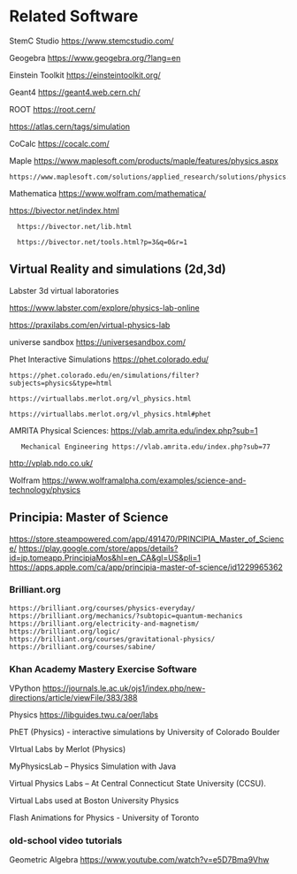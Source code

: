 # Related Software

StemC Studio https://www.stemcstudio.com/

Geogebra https://www.geogebra.org/?lang=en

Einstein Toolkit https://einsteintoolkit.org/

Geant4 https://geant4.web.cern.ch/

ROOT https://root.cern/

https://atlas.cern/tags/simulation


CoCalc https://cocalc.com/

Maple https://www.maplesoft.com/products/maple/features/physics.aspx

    https://www.maplesoft.com/solutions/applied_research/solutions/physics.aspx
    
Mathematica https://www.wolfram.com/mathematica/

https://bivector.net/index.html

      https://bivector.net/lib.html
      
      https://bivector.net/tools.html?p=3&q=0&r=1


## Virtual Reality and simulations (2d,3d)

Labster 3d virtual laboratories

https://www.labster.com/explore/physics-lab-online

https://praxilabs.com/en/virtual-physics-lab

universe sandbox https://universesandbox.com/


Phet Interactive Simulations https://phet.colorado.edu/

    https://phet.colorado.edu/en/simulations/filter?subjects=physics&type=html
    
    https://virtuallabs.merlot.org/vl_physics.html
    
    https://virtuallabs.merlot.org/vl_physics.html#phet
    
AMRITA Physical Sciences: https://vlab.amrita.edu/index.php?sub=1

       Mechanical Engineering https://vlab.amrita.edu/index.php?sub=77
       
http://vplab.ndo.co.uk/

Wolfram
https://www.wolframalpha.com/examples/science-and-technology/physics

## Principia: Master of Science
https://store.steampowered.com/app/491470/PRINCIPIA_Master_of_Science/
https://play.google.com/store/apps/details?id=jp.tomeapp.PrincipiaMos&hl=en_CA&gl=US&pli=1
https://apps.apple.com/ca/app/principia-master-of-science/id1229965362

### Brilliant.org
    https://brilliant.org/courses/physics-everyday/
    https://brilliant.org/mechanics/?subtopic=quantum-mechanics
    https://brilliant.org/electricity-and-magnetism/
    https://brilliant.org/logic/
    https://brilliant.org/courses/gravitational-physics/
    https://brilliant.org/courses/sabine/

### Khan Academy Mastery Exercise Software

VPython
https://journals.le.ac.uk/ojs1/index.php/new-directions/article/viewFile/383/388

Physics https://libguides.twu.ca/oer/labs

PhET (Physics) - interactive simulations by University of Colorado Boulder

VIrtual Labs by Merlot (Physics)

MyPhysicsLab – Physics Simulation with Java

Virtual Physics Labs – At Central Connecticut State University (CCSU).

Virtual Labs used at Boston University Physics

Flash Animations for Physics - University of Toronto


### old-school video tutorials
Geometric Algebra
https://www.youtube.com/watch?v=e5D7Bma9Vhw




